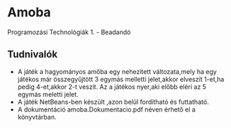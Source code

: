 # Amoba
Programozási Technológiák 1. - Beadandó

## Tudnivalók
- A játék a hagyományos amőba egy nehezített változata,mely ha egy játékos már összegyűjtött 3 egymás melletti jelet,akkor elveszít 1-et,ha pedig 4-et,akkor 2-t veszít. Az a játékos nyer,aki előbb eléri az 5 egymás meletti jelet.
- A játék NetBeans-ben készült ,azon belül fordítható és futtatható.
- A dokumentáció amoba.Dokumentacio.pdf néven érhető el a könyvtárban.
